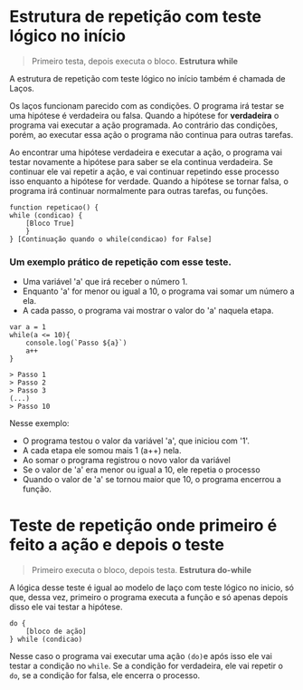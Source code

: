 # Estrutura de repetição com teste lógico no início

> Primeiro testa, depois executa o bloco.
**Estrutura while**

A estrutura de repetição com teste lógico no início também é chamada de Laços.


Os laços funcionam parecido com as condições. O programa irá testar se uma hipótese é verdadeira ou falsa. Quando a hipótese for **verdadeira** o programa vai executar a ação programada. Ao contrário das condições, porém, ao executar essa ação o programa não continua para outras tarefas. 

Ao encontrar uma hipótese verdadeira e executar a ação, o programa vai testar novamente a hipótese para saber se ela continua verdadeira. Se continuar ele vai repetir a ação, e vai continuar repetindo esse processo isso enquanto a hipótese for verdade. Quando a hipótese se tornar falsa, o programa irá continuar normalmente para outras tarefas, ou funções.

```
function repeticao() {
while (condicao) {
    [Bloco True]
    }
} [Continuação quando o while(condicao) for False]
```

### Um exemplo prático de repetição com esse teste.

* Uma variável 'a' que irá receber o número 1.
* Enquanto 'a' for menor ou igual a 10, o programa vai somar um número a ela.
* A cada passo, o programa vai mostrar o valor do 'a' naquela etapa.

```
var a = 1
while(a <= 10){
    console.log(`Passo ${a}`)
    a++
}

> Passo 1
> Passo 2
> Passo 3
(...)
> Passo 10
```

Nesse exemplo:
* O programa testou o valor da variável 'a', que iniciou com '1'.
* A cada etapa ele somou mais 1 (a++) nela.
* Ao somar o programa registrou o novo valor da variável
* Se o valor de 'a' era menor ou igual a 10, ele repetia o processo
* Quando o valor de 'a' se tornou maior que 10, o programa encerrou a função.

# Teste de repetição onde primeiro é feito a ação e depois o teste

> Primeiro executa o bloco, depois testa.
**Estrutura do-while**

A lógica desse teste é igual ao modelo de laço com teste lógico no inicio, só que, dessa vez, primeiro o programa executa a função e só apenas depois disso ele vai testar a hipótese.

```
do {
    [bloco de ação]
} while (condicao)
```

Nesse caso o programa vai executar uma ação `(do)`e após isso ele vai testar a condição no `while`. Se a condição for verdadeira, ele vai repetir o `do`, se a condição for falsa, ele encerra o processo.
